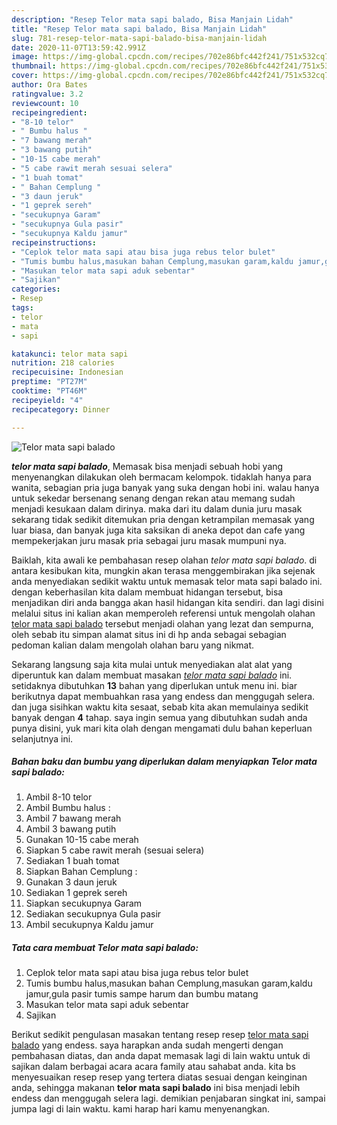 ```yaml
---
description: "Resep Telor mata sapi balado, Bisa Manjain Lidah"
title: "Resep Telor mata sapi balado, Bisa Manjain Lidah"
slug: 781-resep-telor-mata-sapi-balado-bisa-manjain-lidah
date: 2020-11-07T13:59:42.991Z
image: https://img-global.cpcdn.com/recipes/702e86bfc442f241/751x532cq70/telor-mata-sapi-balado-foto-resep-utama.jpg
thumbnail: https://img-global.cpcdn.com/recipes/702e86bfc442f241/751x532cq70/telor-mata-sapi-balado-foto-resep-utama.jpg
cover: https://img-global.cpcdn.com/recipes/702e86bfc442f241/751x532cq70/telor-mata-sapi-balado-foto-resep-utama.jpg
author: Ora Bates
ratingvalue: 3.2
reviewcount: 10
recipeingredient:
- "8-10 telor"
- " Bumbu halus "
- "7 bawang merah"
- "3 bawang putih"
- "10-15 cabe merah"
- "5 cabe rawit merah sesuai selera"
- "1 buah tomat"
- " Bahan Cemplung "
- "3 daun jeruk"
- "1 geprek sereh"
- "secukupnya Garam"
- "secukupnya Gula pasir"
- "secukupnya Kaldu jamur"
recipeinstructions:
- "Ceplok telor mata sapi atau bisa juga rebus telor bulet"
- "Tumis bumbu halus,masukan bahan Cemplung,masukan garam,kaldu jamur,gula pasir tumis sampe harum dan bumbu matang"
- "Masukan telor mata sapi aduk sebentar"
- "Sajikan"
categories:
- Resep
tags:
- telor
- mata
- sapi

katakunci: telor mata sapi 
nutrition: 218 calories
recipecuisine: Indonesian
preptime: "PT27M"
cooktime: "PT46M"
recipeyield: "4"
recipecategory: Dinner

---
```



![Telor mata sapi balado](https://img-global.cpcdn.com/recipes/702e86bfc442f241/751x532cq70/telor-mata-sapi-balado-foto-resep-utama.jpg)

<b><i>telor mata sapi balado</i></b>, Memasak bisa menjadi sebuah hobi yang menyenangkan dilakukan oleh bermacam kelompok. tidaklah hanya para wanita, sebagian pria juga banyak yang suka dengan hobi ini. walau hanya untuk sekedar bersenang senang dengan rekan atau memang sudah menjadi kesukaan dalam dirinya. maka dari itu dalam dunia juru masak sekarang tidak sedikit ditemukan pria dengan ketrampilan memasak yang luar biasa, dan banyak juga kita saksikan di aneka depot dan cafe yang mempekerjakan juru masak pria sebagai juru masak mumpuni nya.

Baiklah, kita awali ke pembahasan resep olahan <i>telor mata sapi balado</i>. di antara kesibukan kita, mungkin akan terasa menggembirakan jika sejenak anda menyediakan sedikit waktu untuk memasak telor mata sapi balado ini. dengan keberhasilan kita dalam membuat hidangan tersebut, bisa menjadikan diri anda bangga akan hasil hidangan kita sendiri. dan lagi disini melalui situs ini kalian akan memperoleh referensi untuk mengolah olahan <u>telor mata sapi balado</u> tersebut menjadi olahan yang lezat dan sempurna, oleh sebab itu simpan alamat situs ini di hp anda sebagai sebagian pedoman kalian dalam mengolah olahan baru yang nikmat.




Sekarang langsung saja kita mulai untuk menyediakan alat alat yang diperuntuk kan dalam membuat masakan <u><i>telor mata sapi balado</i></u> ini. setidaknya dibutuhkan <b>13</b> bahan yang diperlukan untuk menu ini. biar berikutnya dapat membuahkan rasa yang endess dan menggugah selera. dan juga sisihkan waktu kita sesaat, sebab kita akan memulainya sedikit banyak dengan <b>4</b> tahap. saya ingin semua yang dibutuhkan sudah anda punya disini, yuk mari kita olah dengan mengamati dulu bahan keperluan selanjutnya ini.

<!--inarticleads1-->

##### Bahan baku dan bumbu yang diperlukan dalam menyiapkan Telor mata sapi balado:

1. Ambil 8-10 telor
1. Ambil  Bumbu halus :
1. Ambil 7 bawang merah
1. Ambil 3 bawang putih
1. Gunakan 10-15 cabe merah
1. Siapkan 5 cabe rawit merah (sesuai selera)
1. Sediakan 1 buah tomat
1. Siapkan  Bahan Cemplung :
1. Gunakan 3 daun jeruk
1. Sediakan 1 geprek sereh
1. Siapkan secukupnya Garam
1. Sediakan secukupnya Gula pasir
1. Ambil secukupnya Kaldu jamur




<!--inarticleads2-->

##### Tata cara membuat Telor mata sapi balado:

1. Ceplok telor mata sapi atau bisa juga rebus telor bulet
1. Tumis bumbu halus,masukan bahan Cemplung,masukan garam,kaldu jamur,gula pasir tumis sampe harum dan bumbu matang
1. Masukan telor mata sapi aduk sebentar
1. Sajikan




Berikut sedikit pengulasan masakan tentang resep resep <u>telor mata sapi balado</u> yang endess. saya harapkan anda sudah mengerti dengan pembahasan diatas, dan anda dapat memasak lagi di lain waktu untuk di sajikan dalam berbagai acara acara family atau sahabat anda. kita bs menyesuaikan resep resep yang tertera diatas sesuai dengan keinginan anda, sehingga makanan <b>telor mata sapi balado</b> ini bisa menjadi lebih endess dan menggugah selera lagi. demikian penjabaran singkat ini, sampai jumpa lagi di lain waktu. kami harap hari kamu menyenangkan.
